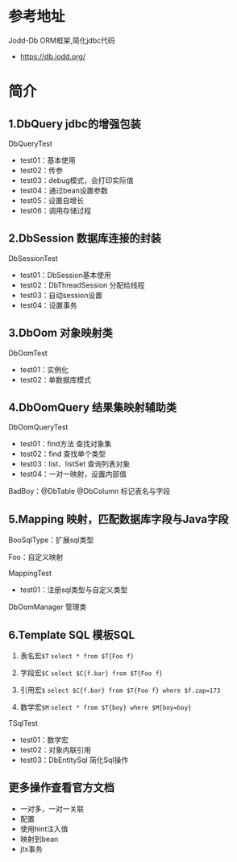 # 参考地址
Jodd-Db ORM框架,简化jdbc代码
- https://db.jodd.org/

# 简介
## 1.DbQuery jdbc的增强包装
DbQueryTest
- test01：基本使用
- test02：传参
- test03：debug模式，会打印实际值
- test04：通过bean设置参数
- test05：设置自增长
- test06：调用存储过程

## 2.DbSession 数据库连接的封装
DbSessionTest
- test01：DbSession基本使用
- test02：DbThreadSession 分配给线程
- test03：自动session设置
- test04：设置事务

## 3.DbOom 对象映射类
DbOomTest
- test01：实例化
- test02：单数据库模式

## 4.DbOomQuery 结果集映射辅助类
DbOomQueryTest
- test01：find方法 查找对象集
- test02：find 查找单个类型
- test03：list、listSet 查询列表对象
- test04：一对一映射，设置内部值

BadBoy：@DbTable @DbColumn 标记表名与字段

## 5.Mapping 映射，匹配数据库字段与Java字段
BooSqlType：扩展sql类型

Foo：自定义映射

MappingTest
- test01：注册sql类型与自定义类型

DbOomManager 管理类

## 6.Template SQL 模板SQL
1. 表名宏`$T`
`select * from $T{Foo f}`
   
2. 字段宏`$C`
`select $C{f.bar} from $T{Foo f}`
   
3. 引用宏`$`
`select $C{f.bar} from $T{Foo f} where $f.zap=173`
   
4. 数学宏`$M`
`select * from $T{boy} where $M{boy=boy}`
   
TSqlTest
- test01：数学宏
- test02：对象内联引用
- test03：DbEntitySql 简化Sql操作

## 更多操作查看官方文档
- 一对多，一对一关联
- 配置
- 使用hint注入值
- 映射到bean
- jtx事务
